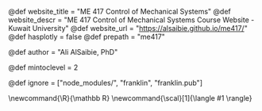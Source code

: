 <!--
Add here global page variables to use throughout your
website.
The website_* must be defined for the RSS to work
-->
@def website_title = "ME 417 Control of Mechanical Systems"
@def website_descr = "ME 417 Control of Mechanical Systems Course Website - Kuwait University"
@def website_url   = "https://alsaibie.github.io/me417/"
@def hasplotly = false
@def prepath = "me417"

@def author = "Ali AlSaibie, PhD"

@def mintoclevel = 2

<!--
Add here files or directories that should be ignored by Franklin, otherwise
these files might be copied and, if markdown, processed by Franklin which
you might not want. Indicate directories by ending the name with a `/`.
-->
@def ignore = ["node_modules/", "franklin", "franklin.pub"]

<!--
Add here global latex commands to use throughout your
pages. It can be math commands but does not need to be.
For instance:
* \newcommand{\phrase}{This is a long phrase to copy.}
-->
\newcommand{\R}{\mathbb R}
\newcommand{\scal}[1]{\langle #1 \rangle}
